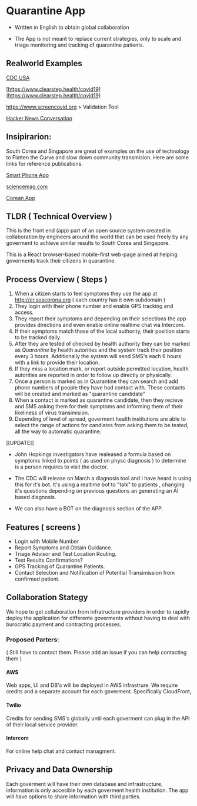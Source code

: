 # Quarantine App

* Written in English to obtain global collaboration

* The App is not meant to replace current strategies, only to scale and triage monitoring and tracking of quarantine patients.

## Realworld Examples
[CDC USA](https://www.jpost.com/International/CDC-introduces-online-coronavirus-self-checker-for-United-States-public-621867)

[https://www.clearstep.health/covid19](https://www.clearstep.health/covid19)

https://www.screencovid.org > Validation Tool

[Hacker News Conversation](https://news.ycombinator.com/item?id=22649822)

## Insipirarion:
South Corea and Singapore are great of examples on the use of technology to Flatten the Curve and slow down community transmision. Here are some links for reference publications.

[Smart Phone App](https://www.technologyreview.com/s/615329/coronavirus-south-korea-smartphone-app-quarantine/)

[sciencemag.com](https://www.sciencemag.org/news/2020/03/coronavirus-cases-have-dropped-sharply-south-korea-whats-secret-its-success)

[Corean App](https://www.mois.go.kr/frt/bbs/type002/commonSelectBoardArticle.do;jsessionid=7bA+UtY0JOIXJytznXoyYNHR.node40?]bbsId=BBSMSTR_000000000205&nttId=76155)

## TLDR ( Technical Overview ) 
This is the front end (app) part of an open source system created in collaboration by engineers around the world that can be used freely by any goverment to achieve similar results to South Corea and Singapore.

This is a React browser-based mobile-first web-page aimed at helping goverments track their citizens in quarantine.

## Process Overview ( Steps )

1. When a citizen starts to feel symptoms they use the app at http://cr.soscorona.org ( each country has it own subdomain ) 
2. They login with their phone number and enable GPS tracking and access.
3. They report their symptoms and depending on their selections the app provides directions and even enable online realtime chat via Intercom.
4. If their symptoms match those of the local authority, their position starts to be tracked daily.
5. After they are tested of checked by health authority they can be marked as *Quarantine* by health autorities and the system track their position every 3 hours. Additionally the system will send SMS's each 6 hours with a link to provide their location. 
6. If they miss a location mark, or report outside permitted location, health autorities are reported in order to follow up directly or physically.
7. Once a person is marked as in Quarantine they can search and add phone numbers of people they have had contact with. These contacts will be created and marked as "quarantine candidate"
8. When a contact is marked as quarantine candidate, then they recieve and SMS asking them for their symptoms and informing them of their likeliness of virus transimision. 
9. Depending of level of spread, goverment health institutions are able to select the range of actions for candiates from asking them to be tested, all the way to automatic quarantine.

[[UPDATE]]
* John Hopkings investigators have realeased a formula based on symptoms linked to points ( as used on physc diagnosis ) to determine is a person requires to visit the doctor. 

* The CDC will release on March a diagnosis tool and I have heard is using this for it's bot. It's using a realtime bot to "talk" to patients , changing it's questions depending on previous questions an generating an AI based diagnosis.

* We can also have a BOT on the diagnosis section of the APP.

## Features ( screens )
* Login with Mobile Number
* Report Symptoms and Obtain Guidance.
* Triage Advisor and Test Location Routing.
* Test Results Confirmations?
* GPS Tracking of Quarantine Patients.
* Contact Selection and Notification of Potential Transimission from confirmed patient.

## Collaboration Stategy
We hope to get collaboration from infratructure providers in order to rapidly deploy the application for differente goverments without having to deal with burocratic payment and contracting processes.

### Proposed Parters: 
( Still have to contact them. Please add an issue if you can help contacting them )

#### AWS
Web apps, UI and DB's will be deployed in AWS infrastrure. We require credits and a separate account for each goverment. Specifically CloudFront, 

#### Twilio
Credits for sending SMS's globally until each goverment can plug in the API of their local service provider.

#### Intercom
For online help chat and contact managment. 

## Privacy and Data Ownership
Each goverment will have their own database and infrastructure, information is only accesible by each goverment health institution. The app will have options to share information with third parties.
